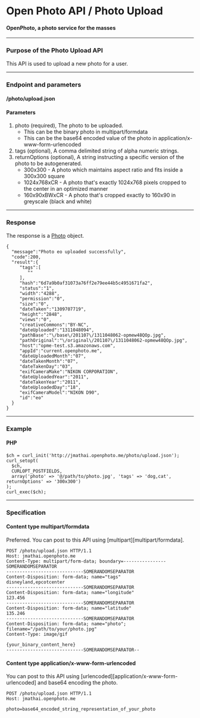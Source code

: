 Open Photo API / Photo Upload
=======================
#### OpenPhoto, a photo service for the masses

----------------------------------------

### Purpose of the Photo Upload API

This API is used to upload a new photo for a user. 

----------------------------------------

### Endpoint and parameters

#### /photo/upload.json

#### Parameters

1.  photo (required), The photo to be uploaded.
    * This can be the binary photo in multipart/formdata
    * This can be the base64 encoded value of the photo in application/x-www-form-urlencoded
1.  tags (optional), A comma delimited string of alpha numeric strings.
1.  returnOptions (optional), A string instructing a specific version of the photo to be autogenerated.
    * 300x300 - A photo which maintains aspect ratio and fits inside a 300x300 square
    * 1024x768xCR - A photo that's exactly 1024x768 pixels cropped to the center in an optimized manner
    * 160x90xBWxCR - A photo that's cropped exactly to 160x90 in greyscale (black and white)

----------------------------------------

### Response

The response is a [Photo][Photo] object.

    {
      "message":"Photo eo uploaded successfully",
      "code":200,
      "result":{
         "tags":[
            ""
         ],
         "hash":"6d7a9b0af31073a76ff2e79ee44b5c4951671fa2",
         "status":"1",
         "width":"4288",
         "permission":"0",
         "size":"0",
         "dateTaken":"1309707719",
         "height":"2848",
         "views":"0",
         "creativeCommons":"BY-NC",
         "dateUploaded":"1311048094",
         "pathBase":"\/base\/201107\/1311048062-opmew48QOp.jpg",
         "pathOriginal":"\/original\/201107\/1311048062-opmew48QOp.jpg",
         "host":"opme-test.s3.amazonaws.com",
         "appId":"current.openphoto.me",
         "dateUploadedMonth":"07",
         "dateTakenMonth":"07",
         "dateTakenDay":"03",
         "exifCameraMake":"NIKON CORPORATION",
         "dateUploadedYear":"2011",
         "dateTakenYear":"2011",
         "dateUploadedDay":"18",
         "exifCameraModel":"NIKON D90",
         "id":"eo"
      }
    }

----------------------------------------

### Example

#### PHP

    $ch = curl_init('http://jmathai.openphoto.me/photo/upload.json');
    curl_setopt(
      $ch, 
      CURLOPT_POSTFIELDS, 
      array('photo' => '@/path/to/photo.jpg', 'tags' => 'dog,cat', returnOptions' => '300x300')
    );
    curl_exec($ch);


----------------------------------------

### Specification

#### Content type multipart/formdata

Preferred. You can post to this API using [multipart][multipart/formdata].

    POST /photo/upload.json HTTP/1.1
    Host: jmathai.openphoto.me
    Content-Type: multipart/form-data; boundary=----------------SOMERANDOMSEPARATOR    
    -----------------------------SOMERANDOMSEPARATOR
    Content-Disposition: form-data; name="tags"
    disneyland,epcotcenter
    -----------------------------SOMERANDOMSEPARATOR
    Content-Disposition: form-data; name="longitude"
    123.456
    -----------------------------SOMERANDOMSEPARATOR
    Content-Disposition: form-data; name="latitude"
    135.246
    -----------------------------SOMERANDOMSEPARATOR
    Content-Disposition: form-data; name="photo";
    filename="/path/to/your/photo.jpg"
    Content-Type: image/gif

    {your_binary_content_here}
    -----------------------------SOMERANDOMSEPARATOR--

#### Content type application/x-www-form-urlencoded

You can post to this API using [urlencoded][application/x-www-form-urlencoded] and base64 encoding the photo.


    POST /photo/upload.json HTTP/1.1
    Host: jmathai.openphoto.me

    photo=base64_encoded_string_representation_of_your_photo

[multipart]: http://www.w3.org/TR/html4/interact/forms.html#h-17.13.4.2
[urlencoded]: http://www.w3.org/TR/html4/interact/forms.html#h-17.13.4.1
[Photo]: https://github.com/openphoto/frontend/blob/master/documentation/schemas/Photo.markdown
